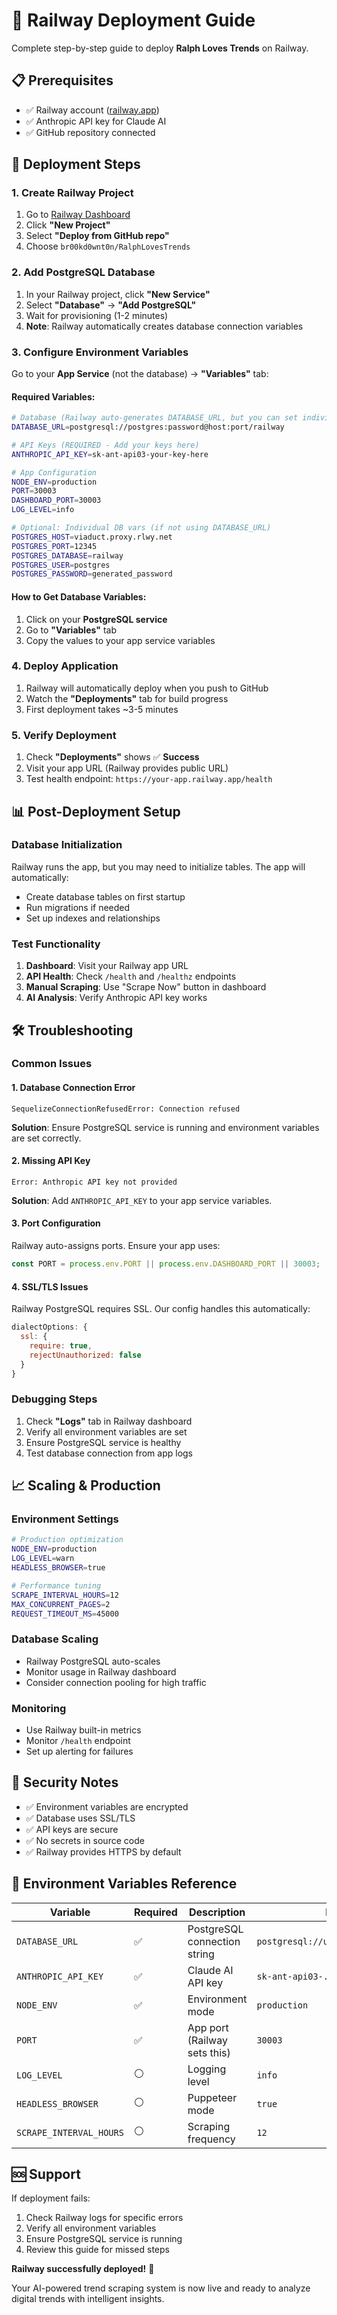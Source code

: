 # 🚂 Railway Deployment Guide

Complete step-by-step guide to deploy **Ralph Loves Trends** on Railway.

## 📋 Prerequisites

- ✅ Railway account ([railway.app](https://railway.app))
- ✅ Anthropic API key for Claude AI
- ✅ GitHub repository connected

## 🚀 Deployment Steps

### 1. **Create Railway Project**
1. Go to [Railway Dashboard](https://railway.app/dashboard)
2. Click **"New Project"**
3. Select **"Deploy from GitHub repo"**
4. Choose `br00kd0wnt0n/RalphLovesTrends`

### 2. **Add PostgreSQL Database**
1. In your Railway project, click **"New Service"**
2. Select **"Database"** → **"Add PostgreSQL"**  
3. Wait for provisioning (1-2 minutes)
4. **Note**: Railway automatically creates database connection variables

### 3. **Configure Environment Variables**

Go to your **App Service** (not the database) → **"Variables"** tab:

#### **Required Variables:**
```bash
# Database (Railway auto-generates DATABASE_URL, but you can set individual vars too)
DATABASE_URL=postgresql://postgres:password@host:port/railway

# API Keys (REQUIRED - Add your keys here)
ANTHROPIC_API_KEY=sk-ant-api03-your-key-here

# App Configuration
NODE_ENV=production
PORT=30003
DASHBOARD_PORT=30003
LOG_LEVEL=info

# Optional: Individual DB vars (if not using DATABASE_URL)
POSTGRES_HOST=viaduct.proxy.rlwy.net
POSTGRES_PORT=12345  
POSTGRES_DATABASE=railway
POSTGRES_USER=postgres
POSTGRES_PASSWORD=generated_password
```

#### **How to Get Database Variables:**
1. Click on your **PostgreSQL service**
2. Go to **"Variables"** tab
3. Copy the values to your app service variables

### 4. **Deploy Application**
1. Railway will automatically deploy when you push to GitHub
2. Watch the **"Deployments"** tab for build progress
3. First deployment takes ~3-5 minutes

### 5. **Verify Deployment**
1. Check **"Deployments"** shows ✅ **Success**
2. Visit your app URL (Railway provides public URL)
3. Test health endpoint: `https://your-app.railway.app/health`

## 📊 Post-Deployment Setup

### **Database Initialization**
Railway runs the app, but you may need to initialize tables. The app will automatically:
- Create database tables on first startup
- Run migrations if needed
- Set up indexes and relationships

### **Test Functionality**
1. **Dashboard**: Visit your Railway app URL
2. **API Health**: Check `/health` and `/healthz` endpoints
3. **Manual Scraping**: Use "Scrape Now" button in dashboard
4. **AI Analysis**: Verify Anthropic API key works

## 🛠️ Troubleshooting

### **Common Issues**

#### **1. Database Connection Error**
```
SequelizeConnectionRefusedError: Connection refused
```
**Solution**: Ensure PostgreSQL service is running and environment variables are set correctly.

#### **2. Missing API Key**
```
Error: Anthropic API key not provided
```
**Solution**: Add `ANTHROPIC_API_KEY` to your app service variables.

#### **3. Port Configuration**
Railway auto-assigns ports. Ensure your app uses:
```javascript
const PORT = process.env.PORT || process.env.DASHBOARD_PORT || 30003;
```

#### **4. SSL/TLS Issues**
Railway PostgreSQL requires SSL. Our config handles this automatically:
```javascript
dialectOptions: {
  ssl: {
    require: true,
    rejectUnauthorized: false
  }
}
```

### **Debugging Steps**
1. Check **"Logs"** tab in Railway dashboard
2. Verify all environment variables are set
3. Ensure PostgreSQL service is healthy
4. Test database connection from app logs

## 📈 Scaling & Production

### **Environment Settings**
```bash
# Production optimization
NODE_ENV=production
LOG_LEVEL=warn
HEADLESS_BROWSER=true

# Performance tuning
SCRAPE_INTERVAL_HOURS=12
MAX_CONCURRENT_PAGES=2
REQUEST_TIMEOUT_MS=45000
```

### **Database Scaling**
- Railway PostgreSQL auto-scales
- Monitor usage in Railway dashboard
- Consider connection pooling for high traffic

### **Monitoring**
- Use Railway built-in metrics
- Monitor `/health` endpoint
- Set up alerting for failures

## 🔐 Security Notes

- ✅ Environment variables are encrypted
- ✅ Database uses SSL/TLS
- ✅ API keys are secure
- ✅ No secrets in source code
- ✅ Railway provides HTTPS by default

## 📝 Environment Variables Reference

| Variable | Required | Description | Example |
|----------|----------|-------------|---------|
| `DATABASE_URL` | ✅ | PostgreSQL connection string | `postgresql://user:pass@host:port/db` |
| `ANTHROPIC_API_KEY` | ✅ | Claude AI API key | `sk-ant-api03-...` |
| `NODE_ENV` | ✅ | Environment mode | `production` |
| `PORT` | ✅ | App port (Railway sets this) | `30003` |
| `LOG_LEVEL` | ⚪ | Logging level | `info` |
| `HEADLESS_BROWSER` | ⚪ | Puppeteer mode | `true` |
| `SCRAPE_INTERVAL_HOURS` | ⚪ | Scraping frequency | `12` |

## 🆘 Support

If deployment fails:
1. Check Railway logs for specific errors
2. Verify all environment variables
3. Ensure PostgreSQL service is running
4. Review this guide for missed steps

**Railway successfully deployed!** 🎉

Your AI-powered trend scraping system is now live and ready to analyze digital trends with intelligent insights.